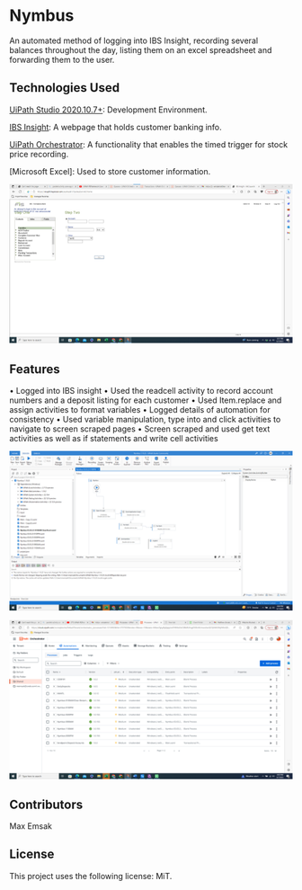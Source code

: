 # <strong> Nymbus </strong> #

An automated method of logging into IBS Insight, recording several balances throughout the day, listing them on an excel spreadsheet and forwarding them to the user.

## <strong> Technologies Used </strong> ##

[UiPath Studio 2020.10.7+](https://www.uipath.com/product/studio): Development Environment.

[IBS Insight](https://insight.fisglobal.com/opstopb1/OpstopServlet/Logon): A webpage that holds customer banking info.

[UiPath Orchestrator](www.cloud.uipath.com/): A functionality that enables the timed trigger for stock price recording.

[Microsoft Excel]: Used to store customer information.

![]()<img width="723" alt="image" src="https://github.com/matthew813709/Gitimages/blob/6ef05568445046edd9a049cbb39eda4595a36ad4/Picture2.png">

## <strong> Features </strong> ##

•	Logged into IBS insight
•	Used the readcell activity to record account numbers and a deposit listing for each customer
•	Used Item.replace and assign activities to format variables
•	Logged details of automation for consistency
•	Used variable manipulation, type into and click activities to navigate to screen scraped pages
•	Screen scraped and used get text activities as well as if statements and write cell activities

![]()<img width="723" alt="image" src="https://github.com/matthew813709/Gitimages/blob/3ca8c45c98dd94236520d8dcaded3765c86c1014/image-3.png">

![]()<img width="723" alt="image" src="https://github.com/matthew813709/Gitimages/blob/3ca8c45c98dd94236520d8dcaded3765c86c1014/image-4.png">
  
## <strong> Contributors </strong>
Max Emsak

## <strong> License </strong>
This project uses the following license: MiT.

